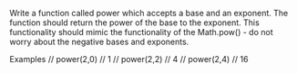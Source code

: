 Write a function called power which accepts a base and an exponent. The function should return the power of the base to the exponent. This functionality should mimic the functionality of the Math.pow() - do not worry about the negative bases and exponents.

Examples
// power(2,0) // 1
// power(2,2) // 4
// power(2,4) // 16
